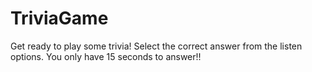 # TriviaGame

Get ready to play some trivia! Select the correct answer from the listen options. You only have 15 seconds to answer!!
